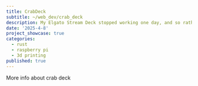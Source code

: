 ```yaml
---
title: CrabDeck
subtitle: ~/web_dev/crab_deck
description: My Elgato Stream Deck stopped working one day, and so rather than buying a new one, I tried designing and building my own. It's powered by a Raspberry Pi equipped with a small touchscreen, and housed in a custom designed and 3d printed housing. Custom poured resin button caps are embedded inside a flexible silicone layer for tactile feedback when using the touchscreen.
date: '2025-4-8'
project_showcase: true
categories:
  - rust
  - raspberry pi
  - 3d printing
published: true
---
```


More info about crab deck